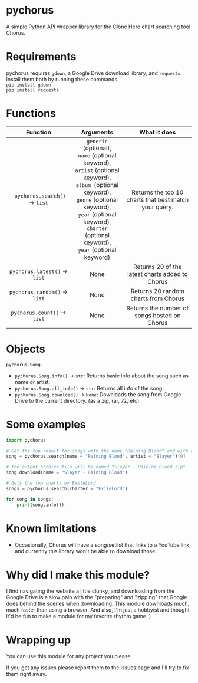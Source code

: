 # pychorus
A simple Python API wrapper library for the Clone Hero chart searching tool Chorus.

# Requirements
pychorus requires `gdown`, a Google Drive download library, and `requests`.<br>
Install them both by running these commands<br>
`pip install gdown`<br>
`pip install requests`<br>

# Functions
| Function | Arguments | What it does |
| :---:    | :---:     | :---:        |
| ` pychorus.search()` -> `list` | `generic` (optional),<br> `name` (optional keyword),<br> `artist` (optional keyword),<br> `album `(optional keyword),<br> `genre` (optional keyword),<br> `year` (optional keyword),<br> `charter` (optional keyword),<br> `year` (optional keyword) | Returns the top 10 charts that best match your query. |
| `pychorus.latest()` -> `list` | None | Returns 20 of the latest charts added to Chorus |
| `pychorus.random()` -> `list` | None | Returns 20 random charts from Chorus |
| `pychorus.count()` -> `list` | None | Returns the number of songs hosted on Chorus |

# Objects
`pychorus.Song`
- `pychorus.Song.info()` -> `str`: Returns basic info about the song such as name or artist.
- `pychorus.Song.all_info()` -> `str`: Returns all info of the song.
- `pychorus.Song.download()` -> `None`: Downloads the song from Google Drive to the current directory. (as a zip, rar, 7z, etc).

# Some examples
```python
import pychorus

# Get the top result for songs with the name "Raining Blood" and with artist name "Slayer"
song = pychorus.search(name = "Raining Blood", artist = "Slayer")[0]

# The output archive file will be named "Slayer - Raining Blood.zip"
song.download(name = "Slayer - Raining Blood")

# Gets the top charts by ExileLord
songs = pychorus.search(charter = "ExileLord")

for song in songs:
    print(song.info())

```

# Known limitations
- Occasionally, Chorus will have a song/setlist that links to a YouTube link, and currently this library won't be able to download those.

# Why did I make this module?
I find navigating the website a little clunky, and downloading from the Google Drive is a slow pain with the "preparing" and "zipping" that Google does behind the scenes when downloading. This module downloads much, much faster than using a browser. And also, I'm just a hobbyist and thought it'd be fun to make a module for my favorite rhythm game :)

# Wrapping up
You can use this module for any project you please.

If you get any issues please report them to the issues page and I'll try to fix them right away.
